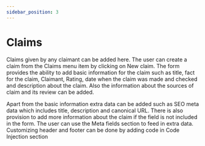 ```yaml
---
sidebar_position: 3
---
```


# Claims

Claims given by any claimant can be added here. The user can create a claim from the Claims menu item by clicking on New claim. 
The form provides the ability to add basic information for the claim such as title, fact for the claim, Claimant, Rating, date when the claim was made and checked and description about the claim.
Also the information about the sources of claim and its review can be added.

Apart from the basic information extra data can be added such as SEO meta data which includes title, description and canonical URL.
There is also provision to add more information about the claim if the field is not included in the form. The user can use the Meta fields section to feed in extra data.
Customizing header and footer can be done by adding code in Code Injection section
